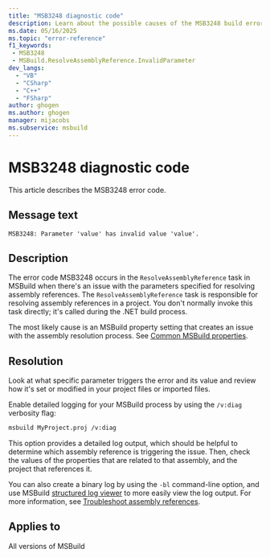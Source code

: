 ```yaml
---
title: "MSB3248 diagnostic code"
description: Learn about the possible causes of the MSB3248 build error, and get troubleshooting tips.
ms.date: 05/16/2025
ms.topic: "error-reference"
f1_keywords:
 - MSB3248
 - MSBuild.ResolveAssemblyReference.InvalidParameter
dev_langs:
  - "VB"
  - "CSharp"
  - "C++"
  - "FSharp"
author: ghogen
ms.author: ghogen
manager: mijacobs
ms.subservice: msbuild
---
```


# MSB3248 diagnostic code

<!-- :::ErrorDefinitionDescription::: -->
<!-- :::editable-content name="introDescription"::: -->
This article describes the MSB3248 error code.
<!-- :::editable-content-end::: -->

## Message text

<!-- :::editable-content name="messageText"::: -->
`MSB3248: Parameter 'value' has invalid value 'value'.`
<!-- :::editable-content-end::: -->
<!-- MSB3248: Parameter "{0}" has invalid value "{1}". {2} -->

<!-- :::editable-content name="postOutputDescription"::: -->
## Description

The error code MSB3248 occurs in the `ResolveAssemblyReference` task in MSBuild when there's an issue with the parameters specified for resolving assembly references. The `ResolveAssemblyReference` task is responsible for resolving assembly references in a project. You don't normally invoke this task directly; it's called during the .NET build process.

The most likely cause is an MSBuild property setting that creates an issue with the assembly resolution process. See [Common MSBuild properties](../common-msbuild-project-properties.md).

## Resolution

Look at what specific parameter triggers the error and its value and review how it's set or modified in your project files or imported files.

Enable detailed logging for your MSBuild process by using the `/v:diag` verbosity flag:

```bash
msbuild MyProject.proj /v:diag
```

This option provides a detailed log output, which should be helpful to determine which assembly reference is triggering the issue. Then, check the values of the properties that are related to that assembly, and the project that references it.

You can also create a binary log by using the `-bl` command-line option, and use MSBuild [structured log viewer](https://msbuildlog.com/) to more easily view the log output. For more information, see [Troubleshoot assembly references](../troubleshoot-assembly-references.md).
<!-- :::editable-content-end::: -->
<!-- :::ErrorDefinitionDescription-end::: -->

## Applies to

All versions of MSBuild
